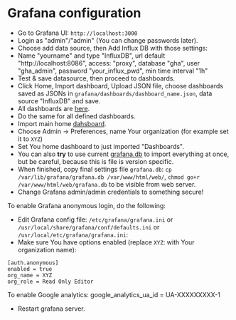 # Grafana configuration

- Go to Grafana UI: `http://localhost:3000`
- Login as "admin"/"admin" (You can change passwords later).
- Choose add data source, then Add Influx DB with those settings:
- Name "yourname" and type "InfluxDB", url default "http://localhost:8086", access: "proxy", database "gha", user "gha_admin", password "your_influx_pwd", min time interval "1h"
- Test & save datasource, then proceed to dashboards.
- Click Home, Import dashboard, Upload JSON file, choose dashboards saved as JSONs in `grafana/dashboards/dashboard_name.json`, data source "InfluxDB" and save.
- All dashboards are [here](https://github.com/cncf/devstats/blob/master/grafana/dashboards/).
- Do the same for all defined dashboards.
- Import main home [dahsboard](https://github.com/cncf/devstats/blob/master/grafana/dashboards/dashboards.json).
- Choose Admin -> Preferences, name Your organization (for example set it to `XYZ`)
- Set You home dashboard to just imported "Dashboards".
- You can also **try** to use current [grafana.db](https://devstats.k8s.io/web/grafana.db) to import everything at once, but be careful, because this is file is version specific.
- When finished, copy final settings file `grafana.db`: `cp /var/lib/grafana/grafana.db /var/www/html/web/`, `chmod go+r /var/www/html/web/grafana.db` to be visible from web server.
- Change Grafana admin/admin credentials to something secure!

To enable Grafana anonymous login, do the following:
- Edit Grafana config file: `/etc/grafana/grafana.ini` or `/usr/local/share/grafana/conf/defaults.ini` or `/usr/local/etc/grafana/grafana.ini`:
- Make sure You have options enabled (replace `XYZ`: with Your organization name):
```
[auth.anonymous]
enabled = true
org_name = XYZ
org_role = Read Only Editor
```

To enable Google analytics:
google_analytics_ua_id = UA-XXXXXXXXX-1
- Restart grafana server.
